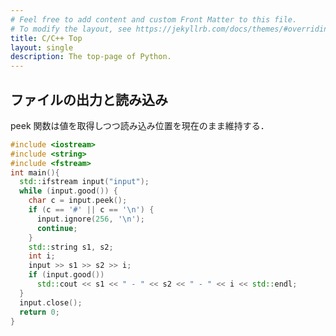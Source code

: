 ```yaml
---
# Feel free to add content and custom Front Matter to this file.
# To modify the layout, see https://jekyllrb.com/docs/themes/#overriding-theme-defaults
title: C/C++ Top
layout: single
description: The top-page of Python.
---
```




## ファイルの出力と読み込み

<!--
http://www.slis.tsukuba.ac.jp/~fujisawa.makoto.fu/cgi-bin/wiki/index.php?string%A4%CB%A4%E8%A4%EB%CA%B8%BB%FA%CE%F3%BD%E8%CD%FD

peek
https://stackoverflow.com/questions/15082383/to-separate-comments-and-data-in-txt-file-by-c-fstream
-->

peek 関数は値を取得しつつ読み込み位置を現在のまま維持する．

```cc
#include <iostream>
#include <string>
#include <fstream>
int main(){
  std::ifstream input("input");
  while (input.good()) {
    char c = input.peek();
    if (c == '#' || c == '\n') {
      input.ignore(256, '\n');
      continue;
    }   
    std::string s1, s2; 
    int i;
    input >> s1 >> s2 >> i;
    if (input.good())
      std::cout << s1 << " - " << s2 << " - " << i << std::endl;
  }
  input.close();
  return 0;
}
```
